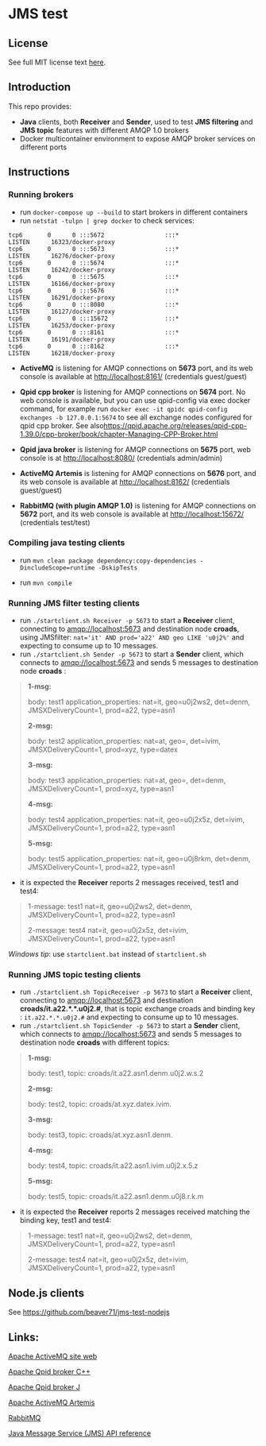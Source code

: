 JMS test
====

## License
See full MIT license text [here](license.md).

## Introduction
This repo provides:

- **Java** clients, both **Receiver** and **Sender**, used to test **JMS filtering** and **JMS topic** features with different AMQP 1.0 brokers
- Docker multicontainer environment to expose AMQP broker services on different ports

## Instructions

### Running brokers
- run `docker-compose up --build` to start brokers in different containers 
- run `netstat -tulpn | grep docker` to check services:

```
tcp6       0      0 :::5672                 :::*                    LISTEN      16323/docker-proxy
tcp6       0      0 :::5673                 :::*                    LISTEN      16276/docker-proxy
tcp6       0      0 :::5674                 :::*                    LISTEN      16242/docker-proxy
tcp6       0      0 :::5675                 :::*                    LISTEN      16166/docker-proxy
tcp6       0      0 :::5676                 :::*                    LISTEN      16291/docker-proxy
tcp6       0      0 :::8080                 :::*                    LISTEN      16127/docker-proxy
tcp6       0      0 :::15672                :::*                    LISTEN      16253/docker-proxy
tcp6       0      0 :::8161                 :::*                    LISTEN      16191/docker-proxy
tcp6       0      0 :::8162                 :::*                    LISTEN      16218/docker-proxy

```

- **ActiveMQ** is listening for AMQP connections on **5673** port, and its web console is available at [http://localhost:8161/](http://localhost:8161/) (credentials guest/guest)
- **Qpid cpp broker** is listening for AMQP connections on **5674** port. No web console is available, but you can use qpid-config via exec docker command, for example run `docker exec -it qpidc qpid-config exchanges -b 127.0.0.1:5674` to see all exchange nodes configured for qpid cpp broker. See also<https://qpid.apache.org/releases/qpid-cpp-1.39.0/cpp-broker/book/chapter-Managing-CPP-Broker.html>
- **Qpid java broker** is listening for AMQP connections on **5675** port, web console is at <http://localhost:8080/>  (credentials admin/admin)

- **ActiveMQ Artemis** is listening for AMQP connections on **5676** port, and its web console is available at [http://localhost:8162/](http://localhost:8162/) (credentials guest/guest)
- **RabbitMQ (with plugin AMQP 1.0)** is listening for AMQP connections on **5672** port, and its web console is available at [http://localhost:15672/](http://localhost:15672/) (credentials test/test)

### Compiling java testing clients

- run `mvn clean package dependency:copy-dependencies -DincludeScope=runtime -DskipTests`

- run `mvn compile` 

### Running JMS filter testing clients

- run `./startclient.sh Receiver -p 5673` to start a **Receiver** client, connecting to [amqp://localhost:5673](amqp://localhost:5673) and destination node **croads**, using JMSfilter: `nat='it' AND prod='a22' AND geo LIKE 'u0j2%'` and expecting to consume up to 10 messages.
- run `./startclient.sh Sender -p 5673` to start a **Sender** client, which connects to [amqp://localhost:5673](amqp://localhost:5673) and sends 5 messages to destination node **croads** :

> **1-msg:** 
>
> body: test1
> application_properties:  nat=it, geo=u0j2ws2, det=denm, JMSXDeliveryCount=1, prod=a22, type=asn1
>
> **2-msg:** 
>
> body: test2
> application_properties:  nat=at, geo=, det=ivim, JMSXDeliveryCount=1, prod=xyz, type=datex
>
> **3-msg:** 
>
> body: test3
> application_properties:  nat=at, geo=, det=denm, JMSXDeliveryCount=1, prod=xyz, type=asn1
>
> **4-msg:** 
>
> body: test4
> application_properties:  nat=it, geo=u0j2x5z, det=ivim, JMSXDeliveryCount=1, prod=a22, type=asn1
>
> **5-msg:** 
>
> body: test5
> application_properties: nat=it, geo=u0j8rkm, det=denm, JMSXDeliveryCount=1, prod=a22, type=asn1

- it is expected the **Receiver** reports 2 messages received, test1 and test4:

> 1-message: test1
>   nat=it, geo=u0j2ws2, det=denm, JMSXDeliveryCount=1, prod=a22, type=asn1
>
> 2-message: test4
>   nat=it, geo=u0j2x5z, det=ivim, JMSXDeliveryCount=1, prod=a22, type=asn1



*Windows tip*: use `startclient.bat` instead of `startclient.sh`

### Running JMS topic testing clients

- run `./startclient.sh TopicReceiver -p 5673` to start a **Receiver** client, connecting to [amqp://localhost:5673](amqp://localhost:5673) and destination **croads/it.a22.\*.\*.u0j2.#**, that is topic exchange croads and binding key : `it.a22.*.*.u0j2.#` and expecting to consume up to 10 messages.
- run `./startclient.sh TopicSender -p 5673` to start a **Sender** client, which connects to [amqp://localhost:5673](amqp://localhost:5673) and sends 5 messages to destination node **croads** with different topics:

> **1-msg:** 
>
> body: test1, topic: croads/it.a22.asn1.denm.u0j2.w.s.2
>
> **2-msg:** 
>
> body: test2, topic: croads/at.xyz.datex.ivim.
>
> **3-msg:** 
>
> body: test3, topic: croads/at.xyz.asn1.denm.
>
> **4-msg:** 
>
> body: test4, topic: croads/it.a22.asn1.ivim.u0j2.x.5.z
>
> **5-msg:** 
>
> body: test5, topic: croads/it.a22.asn1.denm.u0j8.r.k.m

- it is expected the **Receiver** reports 2 messages received matching the binding key, test1 and test4:

> 1-message: test1
>   nat=it, geo=u0j2ws2, det=denm, JMSXDeliveryCount=1, prod=a22, type=asn1
>
> 2-message: test4
>   nat=it, geo=u0j2x5z, det=ivim, JMSXDeliveryCount=1, prod=a22, type=asn1



## Node.js clients

See https://github.com/beaver71/jms-test-nodejs



## Links:

[Apache ActiveMQ site web](http://activemq.apache.org/)

[Apache Qpid broker C++](http://qpid.apache.org/components/cpp-broker/index.html)

[Apache Qpid broker J](http://qpid.apache.org/components/broker-j/index.html)

[Apache ActiveMQ Artemis](http://activemq.apache.org/artemis/)

[RabbitMQ](https://www.rabbitmq.com/)

[ Java Message Service (JMS) API reference](https://docs.oracle.com/javaee/7/api/index.html?javax/jms/package-summary.html)